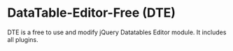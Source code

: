 # DataTable-Editor-Free (DTE)
DTE is a free to use and modify jQuery Datatables Editor module. It includes all plugins.

